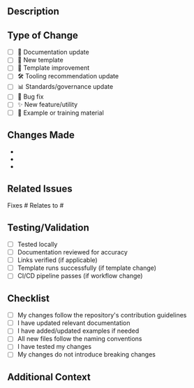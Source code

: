 ## Description
<!-- Provide a brief description of the changes in this PR -->

## Type of Change
<!-- Mark the relevant option with an 'x' -->

- [ ] 📝 Documentation update
- [ ] 🎨 New template
- [ ] 🔧 Template improvement
- [ ] 🛠️ Tooling recommendation update
- [ ] 📊 Standards/governance update
- [ ] 🐛 Bug fix
- [ ] ✨ New feature/utility
- [ ] 🧪 Example or training material

## Changes Made
<!-- List the specific changes made in this PR -->

- 
- 
- 

## Related Issues
<!-- Link any related issues using #issue_number -->

Fixes #
Relates to #

## Testing/Validation
<!-- How have you tested these changes? -->

- [ ] Tested locally
- [ ] Documentation reviewed for accuracy
- [ ] Links verified (if applicable)
- [ ] Template runs successfully (if template change)
- [ ] CI/CD pipeline passes (if workflow change)

## Checklist
<!-- Ensure all items are completed before submitting -->

- [ ] My changes follow the repository's contribution guidelines
- [ ] I have updated relevant documentation
- [ ] I have added/updated examples if needed
- [ ] All new files follow the naming conventions
- [ ] I have tested my changes
- [ ] My changes do not introduce breaking changes

## Additional Context
<!-- Add any other context, screenshots, or information about the PR -->

